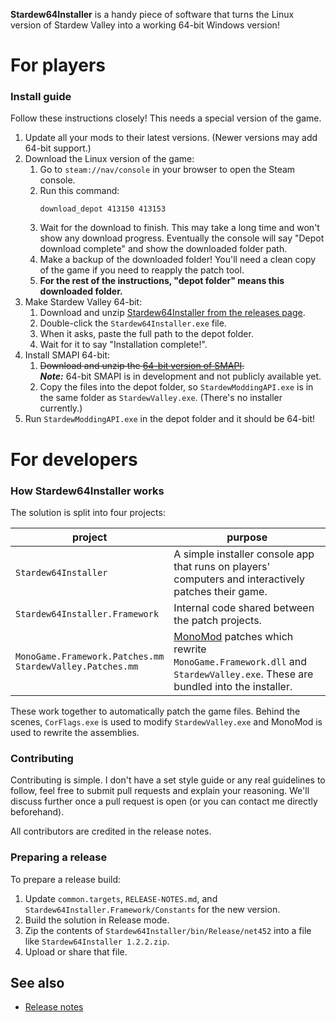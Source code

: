 **Stardew64Installer** is a handy piece of software that turns the Linux version of Stardew Valley
into a working 64-bit Windows version!

# For players
### Install guide
Follow these instructions closely! This needs a special version of the game.

1. Update all your mods to their latest versions. (Newer versions may add 64-bit support.)
2. Download the Linux version of the game:
   1. Go to `steam://nav/console` in your browser to open the Steam console.
   2. Run this command:
      ```
      download_depot 413150 413153
      ```
   3. Wait for the download to finish. This may take a long time and won't show any download
      progress. Eventually the console will say
      "Depot download complete" and show the downloaded folder path.
   4. Make a backup of the downloaded folder! You'll need a clean copy of the game if you need to
      reapply the patch tool.
   5. **For the rest of the instructions, "depot folder" means this downloaded folder.**
3. Make Stardew Valley 64-bit:
   1. Download and unzip [Stardew64Installer from the releases page](https://github.com/Steviegt6/Stardew64Installer/releases).
   2. Double-click the `Stardew64Installer.exe` file.
   3. When it asks, paste the full path to the depot folder.
   4. Wait for it to say "Installation complete!".
4. Install SMAPI 64-bit:
   1. ~~Download and unzip the [64-bit version of SMAPI](https://smapi.io/).~~  
      ***Note:*** 64-bit SMAPI is in development and not publicly available yet.
   2. Copy the files into the depot folder, so `StardewModdingAPI.exe` is in the same folder as
      `StardewValley.exe`. (There's no installer currently.)
5. Run `StardewModdingAPI.exe` in the depot folder and it should be 64-bit!

# For developers
### How Stardew64Installer works
The solution is split into four projects:

project | purpose
------- | -------
`Stardew64Installer` | A simple installer console app that runs on players' computers and interactively patches their game.
`Stardew64Installer.Framework` | Internal code shared between the patch projects.
`MonoGame.Framework.Patches.mm`<br />`StardewValley.Patches.mm` | [MonoMod](https://github.com/MonoMod/MonoMod) patches which rewrite `MonoGame.Framework.dll` and `StardewValley.exe`. These are bundled into the installer.

These work together to automatically patch the game files. Behind the scenes, `CorFlags.exe` is
used to modify `StardewValley.exe` and MonoMod is used to rewrite the assemblies.

### Contributing
Contributing is simple. I don't have a set style guide or any real guidelines to follow, feel free
to submit pull requests and explain your reasoning. We'll discuss further once a pull request is
open (or you can contact me directly beforehand).

All contributors are credited in the release notes.

### Preparing a release
To prepare a release build:

1. Update `common.targets`, `RELEASE-NOTES.md`, and `Stardew64Installer.Framework/Constants` for the new version.
2. Build the solution in Release mode.
3. Zip the contents of `Stardew64Installer/bin/Release/net452` into a file like `Stardew64Installer 1.2.2.zip`.
4. Upload or share that file.

## See also
* [Release notes](RELEASE-NOTES.md)

